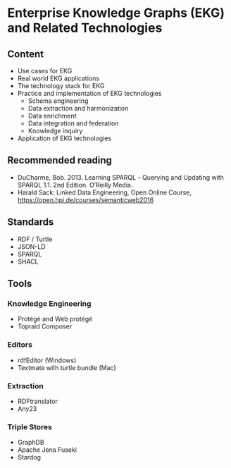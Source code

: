 # Enterprise Knowledge Graphs (EKG) and Related Technologies
## Content
- Use cases for EKG
- Real world EKG applications
- The technology stack for EKG
- Practice and implementation of EKG technologies
  - Schema engineering
  - Data extraction and harmonization
  - Data enrichment
  - Data integration and federation
  - Knowledge inquiry
- Application of EKG technologies

## Recommended reading
- DuCharme, Bob. 2013. Learning SPARQL - Querying and Updating with SPARQL 1.1. 2nd Edition. O’Reilly Media.
- Harald Sack: Linked Data Engineering, Open Online Course, https://open.hpi.de/courses/semanticweb2016

## Standards
- RDF / Turtle
- JSON-LD
- SPARQL
- SHACL


## Tools

### Knowledge Engineering
- Protégé and Web protégé
- Topraid Composer

### Editors
- rdfEditor (Windows)
- Textmate with turtle bundle (Mac)

### Extraction
- RDFtranslator
- Any23

### Triple Stores
- GraphDB
- Apache Jena Fuseki
- Stardog
